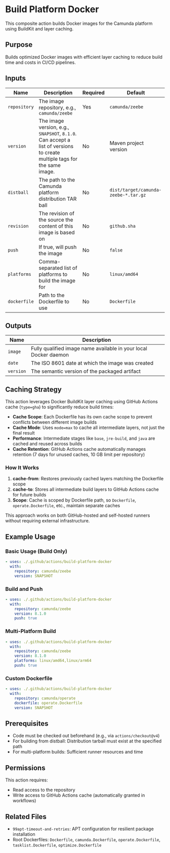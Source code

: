 # Build Platform Docker

This composite action builds Docker images for the Camunda platform using BuildKit and layer caching.

## Purpose

Builds optimized Docker images with efficient layer caching to reduce build time and costs in CI/CD pipelines.

## Inputs

| Name | Description | Required | Default |
|------|-------------|----------|---------|
| `repository` | The image repository, e.g., `camunda/zeebe` | Yes | `camunda/zeebe` |
| `version` | The image version, e.g., `SNAPSHOT`, `8.1.0`. Can accept a list of versions to create multiple tags for the same image. | No | Maven project version |
| `distball` | The path to the Camunda platform distribution TAR ball | No | `dist/target/camunda-zeebe-*.tar.gz` |
| `revision` | The revision of the source the content of this image is based on | No | `github.sha` |
| `push` | If true, will push the image | No | `false` |
| `platforms` | Comma-separated list of platforms to build the image for | No | `linux/amd64` |
| `dockerfile` | Path to the Dockerfile to use | No | `Dockerfile` |

## Outputs

| Name | Description |
|------|-------------|
| `image` | Fully qualified image name available in your local Docker daemon |
| `date` | The ISO 8601 date at which the image was created |
| `version` | The semantic version of the packaged artifact |

## Caching Strategy

This action leverages Docker BuildKit layer caching using GitHub Actions cache (`type=gha`) to significantly reduce build times:

- **Cache Scope**: Each Dockerfile has its own cache scope to prevent conflicts between different image builds
- **Cache Mode**: Uses `mode=max` to cache all intermediate layers, not just the final result
- **Performance**: Intermediate stages like `base`, `jre-build`, and `java` are cached and reused across builds
- **Cache Retention**: GitHub Actions cache automatically manages retention (7 days for unused caches, 10 GB limit per repository)

### How It Works

1. **cache-from**: Restores previously cached layers matching the Dockerfile scope
2. **cache-to**: Stores all intermediate build layers to GitHub Actions cache for future builds
3. **Scope**: Cache is scoped by Dockerfile path, so `Dockerfile`, `operate.Dockerfile`, etc., maintain separate caches

This approach works on both GitHub-hosted and self-hosted runners without requiring external infrastructure.

## Example Usage

### Basic Usage (Build Only)

```yaml
- uses: ./.github/actions/build-platform-docker
  with:
    repository: camunda/zeebe
    version: SNAPSHOT
```

### Build and Push

```yaml
- uses: ./.github/actions/build-platform-docker
  with:
    repository: camunda/zeebe
    version: 8.1.0
    push: true
```

### Multi-Platform Build

```yaml
- uses: ./.github/actions/build-platform-docker
  with:
    repository: camunda/zeebe
    version: 8.1.0
    platforms: linux/amd64,linux/arm64
    push: true
```

### Custom Dockerfile

```yaml
- uses: ./.github/actions/build-platform-docker
  with:
    repository: camunda/operate
    dockerfile: operate.Dockerfile
    version: SNAPSHOT
```

## Prerequisites

- Code must be checked out beforehand (e.g., via `actions/checkout@v4`)
- For building from distball: Distribution tarball must exist at the specified path
- For multi-platform builds: Sufficient runner resources and time

## Permissions

This action requires:
- Read access to the repository
- Write access to GitHub Actions cache (automatically granted in workflows)

## Related Files

- `99apt-timeout-and-retries`: APT configuration for resilient package installation
- Root Dockerfiles: `Dockerfile`, `camunda.Dockerfile`, `operate.Dockerfile`, `tasklist.Dockerfile`, `optimize.Dockerfile`
